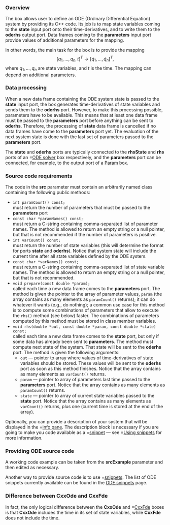 ### Overview
The box allows user to define an ODE (Ordinary Differential Equation) system by providing its C++ code.
Its job is to map state variables coming to the **state** input port onto their time-derivatives,
and to write them to the **oderhs** output port. Data frames coming to the **parameters** input port provide
values of additional parameters for the mapping.

In other words, the main task for the box is to provide the mapping
$$
  [q_1, \ldots, q_n, t]^T \longrightarrow [\dot q_1, \ldots, \dot q_n]^T,
$$
where $q_1, \ldots, q_n$ are state variables, and $t$ is the time. The mapping can depend on additional parameters.

### Data processing
When a new data frame containing the ODE system state is passed to the **state** input port, the box generates time-derivatives of state variables and sends them to the **oderhs** port.
However, to make this processing possible, parameters have to be available. This means that at least one data frame must be passed to the **parameters** port before anything can
be sent to **oderhs**. Therefore, the processing of **state** data frame is cancelled if no data frames have come to the **parameters** port yet.
The evaluation of the next system state is done with the last set of parameters passed to the **parameters** port.

The **state** and **oderhs** ports are typically connected to the **rhsState** and **rhs** ports of an =[ODE solver](/doc#box/Rk4) box respectively,
and the **parameters** port can be connected, for example, to the output port of a [Param](/doc#box/Param) box.

### Source code requirements
The code in the **src** parameter must contain an arbitrarily named class containing the following public methods:
- ```int paramCount() const;```<br/>
  must return the number of parameters that must be passed to the **parameters** port
- ```const char *paramNames() const;```<br/>
  must return a C-string containing comma-separated list of parameter names.
  The method is allowed to return an empty string or a null pointer, but that is not recommended if the number of parameters is positive.
- ```int varCount() const;```<br/>
  must return the number of state variables (this will determine the format for ports **state** and **oderhs**).
  Notice that system state will include the current time after all state variables defined by the ODE system.
- ```const char *varNames() const;```<br/>
  must return a C-string containing comma-separated list of state variable names.
  The method is allowed to return an empty string or a null pointer, but that is not recommended.
- ```void prepare(const double *param);```<br/>
  called each time a new data frame comes to the **parameters** port. The method is given the pointer to the array of parameter values, ```param```
  (the array contains as many elements as ```paramCount()``` returns);
  it can do whatever it wants (e.g., do nothing); a common use case for this method is
  to compute some combinations of parameters that allow to execute the ```rhs()``` method (see below) faster. The combinations
  of parameters computed by this method must be stored in class member variables.
- ```void rhs(double *out, const double *param, const double *state) const;```<br/>
  called each time a new data frame comes to the **state** port, but only if some data has already been sent to **parameters**.
  The method must compute next state of the system. That state will be sent to the **oderhs** port.
  The method is given the following arguments:
    - ```out``` &mdash; pointer to array where values of time-derivatives of state variables should be stored. These values will be
      sent to the **oderhs** port as soon as this method finishes.
      Notice that the array contains as many elements as ```varCount()``` returns.
    - ```param``` &mdash; pointer to array of parameters last time passed to the **parameters** port.
      Notice that the array contains as many elements as ```paramCount()``` returns.
    - ```state``` &mdash; pointer to array of current state variables passed to the **state** port.
      Notice that the array contains as many elements as ```varCount()``` returns, plus one (current time is stored at the end of the array).

Optionally, you can provide a description of your system that will be displayed in the =[info pane](/doc#page/editorpane-info). The description block
is necessary if you are going to make you code available as a =[snippet](/doc#page/general-snippets) &mdash; see =[Using snippets](/doc#page/editor-usage-snippets) for more information.

### Providing ODE source code
A working code example can be taken from the **srcExample** parameter and then edited as necessary.

Another way to provide source code is to use =[snippets](/doc#page/general-snippets). The list of ODE snippets currently available can be found in
the [ODE snippets](/doc#snippet/ode) page.

### Difference between CxxOde and CxxFde

In fact, the only logical difference between the **CxxOde** and =[CxxFde](/doc#box/CxxFde) boxes is that **CxxOde** includes the time in its set of state variables,
while **CxxFde** does not include the time.
